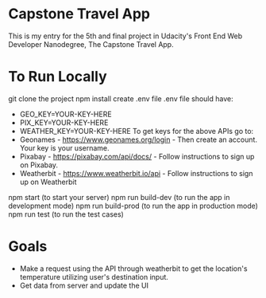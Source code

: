 # Capstone Travel App

This is my entry for the 5th and final project in Udacity's Front End Web Developer Nanodegree, The Capstone Travel App.

# To Run Locally
git clone the project
npm install
create .env file
.env file should have:
* GEO_KEY=YOUR-KEY-HERE
* PIX_KEY=YOUR-KEY-HERE
* WEATHER_KEY=YOUR-KEY-HERE
To get keys for the above APIs go to:
* Geonames - https://www.geonames.org/login - Then create an account. Your key is your username.
* Pixabay - https://pixabay.com/api/docs/ - Follow instructions to sign up on Pixabay.
* Weatherbit - https://www.weatherbit.io/api - Follow instructions to sign up on Weatherbit

npm start (to start your server)
npm run build-dev (to run the app in development mode)
npm run build-prod (to run the app in production mode)
npm run test (to run the test cases)

# Goals
* Make a request using the API through weatherbit to get the location's temperature utilizing user's destination input.
* Get data from server and update the UI

